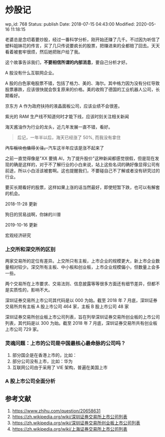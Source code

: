 # 炒股记

wp_id: 768
Status: publish
Date: 2018-07-15 04:43:00
Modified: 2020-05-16 11:18:15

老婆总是念叨着要炒股，经过一番科学分析，刚开始还赚了几千。不过因为听信了塑料姐妹花的传言，买了几只传说要疯长的股票，把赚进来的全都赔了回去。天天看着被套牢很烦，然后她把账户给了我。

这个故事告诉我们，**不要相信所谓的内部消息**，要自己分析才好。

A 股没有什么互联网企业。

A 股的白色家电股票不错，包括了格力、美的、海尔。其中格力因为没有分红导致股票暴跌，应该很快就会恢复原来的价格。美的收购了德国的工业机器人公司，长期看好。

京东方 A 作为政府扶持的液晶面板公司，应该业绩不会很差。

紫光的 RAM 生产线不知道何时才能下线，应该时刻关注相关新闻

海天酱油作为行业的龙头，近几年发展一直不错，看好。

> 后记，一年半以后，海天已经涨了 50%, 而我没有拿住

~~汽车板块也值得关注。~~汽车这半年应该是涨不起来了

之前一直觉得像是"XX 要搞 AI，为了提升股价"这种新闻都感觉很假，但是现在发现的确是这样的，对于不了解行业的小白来说，站上这些名词的确好像显得公司有前途，所以小白活该被套啊。这也提醒我们，不要碰自己不了解或者没有研究过的行业。

要买长期看好的股票，这样如果上涨的话当然最好，即使短暂下跌，也可以有解套的机会。

2018-11-28 更新

狗日的贸易战啊，你妹的川普

2019-10-16 更新

宏观经济研究

### 上交所和深交所的区别

两家交易所的定位有差异。上交所只有主板，上市企业的规模更大，新上市企业数量相对较少。深交所有主板、中小板和创业板，上市企业规模偏小，但数量上会多一些。

两个交易所在上市要求、交易法则、信息披露等等很多方面还有细节差异，但都不是实质性的，影响不大。

深圳证券交易所上市公司其代码是以 000 为始。截至 2018 年 7 月底，深圳证券交易所共有主板 A 股上市公司 464 家，主板 B 股上市公司 48 家

深圳证券交易所创业板上市公司列表，旨在列举深圳证券交易所创业板的上市公司列表，其代码是以 300 为始。截至 2018 年 7 月底，深圳证券交易所共有创业板上市公司 729 家。

### 灵魂问题：上市的公司是中国最核心最命脉的公司吗？

1. 部分国企是在香港上市的，比如：
2. 部分公司没有上市，比如：华为
3. 互联网公司由于采用了 VIE 架构，普遍在美国上市

### A 股上市公司全面分析

## 参考文献

1. https://www.zhihu.com/question/20658631
2. https://zh.wikipedia.org/wiki/深圳证券交易所上市公司列表
3. https://zh.wikipedia.org/wiki/深圳证券交易所创业板上市公司列表
4. https://zh.wikipedia.org/wiki/上海证券交易所上市公司列表
